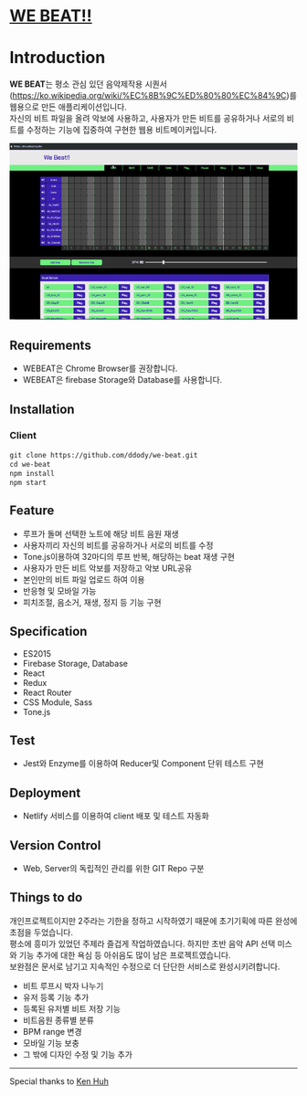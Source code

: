 # [WE BEAT!!](https://www.webeat.studio)

# Introduction

**WE BEAT**는 평소 관심 있던 음악제작용 시퀀서(https://ko.wikipedia.org/wiki/%EC%8B%9C%ED%80%80%EC%84%9C)를 웹용으로 만든 애플리케이션입니다. \
자신의 비트 파일을 올려 악보에 사용하고, 사용자가 만든 비트를 공유하거나 서로의 비트를 수정하는 기능에 집중하여 구현한 웹용 비트메이커입니다.

![ScreenShot](./webeat-thumbnail.gif)

## Requirements

- WEBEAT은 Chrome Browser를 권장합니다.
- WEBEAT은 firebase Storage와 Database를 사용합니다.

## Installation

### Client

```
git clone https://github.com/ddody/we-beat.git
cd we-beat
npm install
npm start
```

## Feature

- 루프가 돌며 선택한 노트에 해당 비트 음원 재생
- 사용자끼리 자신의 비트를 공유하거나 서로의 비트를 수정
- Tone.js이용하여 32마디의 루프 반복, 해당하는 beat 재생 구현
- 사용자가 만든 비트 악보를 저장하고 악보 URL공유
- 본인만의 비트 파일 업로드 하여 이용
- 반응형 및 모바일 가능
- 피치조절, 음소거, 재생, 정지 등 기능 구현

## Specification

- ES2015
- Firebase Storage, Database
- React
- Redux
- React Router
- CSS Module, Sass
- Tone.js

## Test

- Jest와 Enzyme를 이용하여 Reducer및 Component 단위 테스트 구현

## Deployment

- Netlify 서비스를 이용하여 client 배포 및 테스트 자동화

## Version Control

- Web, Server의 독립적인 관리를 위한 GIT Repo 구분

## Things to do

개인프로젝트이지만 2주라는 기한을 정하고 시작하였기 때문에 초기기획에 따른 완성에 초점을 두었습니다. \
평소에 흥미가 있었던 주제라 즐겁게 작업하였습니다.
하지만 초반 음악 API 선택 미스와 기능 추가에 대한 욕심 등 아쉬음도 많이 남은 프로젝트였습니다. \
보완점은 문서로 남기고 지속적인 수정으로 더 단단한 서비스로 완성시키려합니다.

- 비트 루프시 박자 나누기
- 유저 등록 기능 추가
- 등록된 유저별 비트 저장 기능
- 비트음원 종류별 분류
- BPM range 변경
- 모바일 기능 보충
- 그 밖에 디자인 수정 및 기능 추가

---
Special thanks to [Ken Huh](https://github.com/Ken123777)

